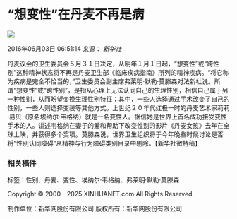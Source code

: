 # “想变性”在丹麦不再是病

![](http://www.xinhuanet.com/imgs2015/xhwxlogo300.jpg)

2016年06月03日 06:51:14 来源： _新华社_

丹麦议会的卫生委员会５月３１日决定，从明年１月１日起，“想变性”或“跨性别”这种精神状态将不再是丹麦卫生部《临床疾病指南》所列的精神疾病。“将它称为疾病是完全不恰当的，”卫生委员会副主席弗莱明·默勒·莫滕森对法新社说。所谓“想变性”或“跨性别”，是指从心理上无法认同自己的生理性别，相信自己属于另一种性别，从而盼望变换生理性别特征；其中，一些人选择通过手术改变了自己的性别，一些人则选择变装等其他方式。上世纪２０年代红极一时的丹麦艺术家莉莉·易贝（原名埃纳尔·韦格纳）就是一名变性人。据信她是世界上首名成功接受变性手术的人。讲述韦格纳在妻子的爱和帮助下改变性别的影片《丹麦女孩》去年在全球上映，并获得多个奖项。莫滕森说，世界卫生组织将于今年晚些时候讨论是否将“性别认同障碍”从精神与行为障碍类别目录中剔除。【新华社微特稿】

### 相关稿件
标签：性别、丹麦、变性、埃纳尔·韦格纳、弗莱明·默勒·莫滕森

Copyright © 2000 - 2025 XINHUANET.com All Rights Reserved.

制作单位：新华网股份有限公司  版权所有：新华网股份有限公司
<!-- tcd_original_link http://www.xinhuanet.com/world/2016-06/03/c_129036441.htm -->

